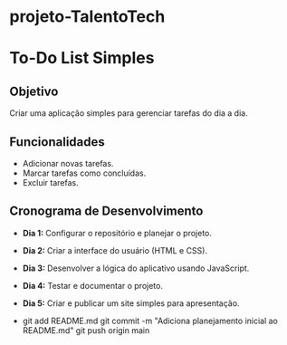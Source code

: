 # projeto-TalentoTech
# To-Do List Simples
## Objetivo
Criar uma aplicação simples para gerenciar tarefas do dia a dia.

## Funcionalidades
- Adicionar novas tarefas.
- Marcar tarefas como concluídas.
- Excluir tarefas.

## Cronograma de Desenvolvimento
- **Dia 1:** Configurar o repositório e planejar o projeto.
- **Dia 2:** Criar a interface do usuário (HTML e CSS).
- **Dia 3:** Desenvolver a lógica do aplicativo usando JavaScript.
- **Dia 4:** Testar e documentar o projeto.
- **Dia 5:** Criar e publicar um site simples para apresentação.

- git add README.md
git commit -m "Adiciona planejamento inicial ao README.md"
git push origin main

